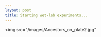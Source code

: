```yaml
---
layout: post
title: Starting wet-lab experiments...
---
```

<img src="/images/Ancestors_on_plate2.jpg"
